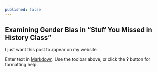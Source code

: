 ```yaml
---
published: false
---
```

## Examining Gender Bias in “Stuff You Missed in History Class”

I just want this post to appear on my website

Enter text in [Markdown](http://daringfireball.net/projects/markdown/). Use the toolbar above, or click the **?** button for formatting help.
